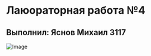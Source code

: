 # Лаюораторная работа №4
## Выполнил: Яснов Михаил З117

![Image](https://i.gifer.com/KNiu.gif](https://i.pinimg.com/564x/91/14/58/91145812408637591259d29a85e46d18.jpg)https://i.pinimg.com/564x/91/14/58/91145812408637591259d29a85e46d18.jpg)
